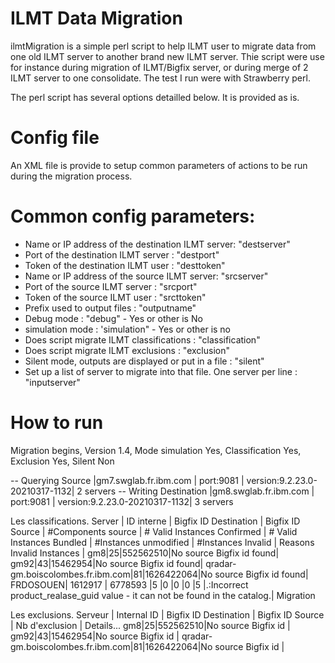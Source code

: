 # ILMT Data Migration
ilmtMigration  is a simple perl script to help ILMT user to migrate data from one old ILMT server to another brand new ILMT server. Thie script were use for instance during migration of ILMT/Bigfix server, or during merge of 2 ILMT server to one consolidate. The test I run were with Strawberry perl.

The perl script has several options detailled below.
It is provided as is.
# Config file
An XML file is provide to setup common parameters of actions to be run during the migration process.
# Common config parameters:
 - Name or IP address of the destination ILMT server: "destserver"
 - Port of the destination ILMT server : "destport"
 - Token of the destination ILMT user : "desttoken"
 - Name or IP address of the source ILMT server: "srcserver"
 - Port of the source ILMT server : "srcport"
 - Token of the source ILMT user : "srcttoken"
 - Prefix used to output files : "outputname"
 - Debug mode : "debug" - Yes or other is No
 - simulation mode : 'simulation" - Yes or other is no
 - Does script migrate ILMT classifications : "classification"
 - Does script migrate ILMT exclusions : "exclusion"
 - Silent mode, outputs are displayed or put in a file : "silent"
 - Set up a list of server to migrate into that file. One server per line : "inputserver"

# How to run
Migration begins, Version 1.4, Mode simulation Yes, Classification Yes, Exclusion Yes, Silent Non

 -- Querying Source     |gm7.swglab.fr.ibm.com | port:9081 | version:9.2.23.0-20210317-1132| 2 servers
 -- Writing Destination |gm8.swglab.fr.ibm.com | port:9081 | version:9.2.23.0-20210317-1132| 3 servers

 Les classifications.
 Server | ID interne | Bigfix ID Destination | Bigfix ID Source | #Components source | # Valid Instances Confirmed | # Valid Instances Bundled | #Instances unmodified | #Instances Invalid | Reasons Invalid Instances |
gm8|25|552562510|No source Bigfix id found|
gm92|43|15462954|No source Bigfix id found|
qradar-gm.boiscolombes.fr.ibm.com|81|1626422064|No source Bigfix id found|
FRDOSOUEN|	1612917	| 6778593	|5	|0	|0	|0	|5	|.:Incorrect product_realase_guid value - it can not be found in the catalog.|	Migration


 Les exclusions.
 Serveur | Internal ID | Bigfix ID Destination | Bigfix ID Source | Nb d'exclusion | Details...
gm8|25|552562510|No source Bigfix id |
gm92|43|15462954|No source Bigfix id |
qradar-gm.boiscolombes.fr.ibm.com|81|1626422064|No source Bigfix id |